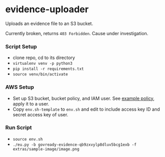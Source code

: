 # evidence-uploader

Uploads an evidence file to an S3 bucket.

Currently broken, returns `403 Forbidden`. Cause under investigation.

### Script Setup

* clone repo, cd to its directory
* `virtualenv venv -p python3`
* `pip install -r requirements.txt`
* `source venv/bin/activate`

### AWS Setup

* Set up S3 bucket, bucket policy, and IAM user.  See [example policy](extras/sample-s3-policy.json), apply it to a user.
* Copy `env.sh-template` to `env.sh` and edit to include access key ID and secret access key of user.

### Run Script

* `source env.sh`
* `./eu.py -b govready-evidence-qb9zxvylp8dluv5bcg1exb -f extras/sample-image/image.png`
